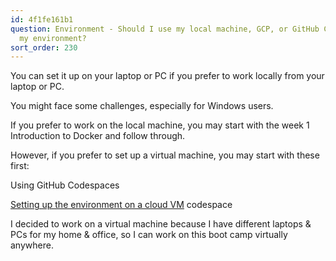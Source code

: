 ```yaml
---
id: 4f1fe161b1
question: Environment - Should I use my local machine, GCP, or GitHub Codespaces for
  my environment?
sort_order: 230
---
```


You can set it up on your laptop or PC if you prefer to work locally from your laptop or PC.

You might face some challenges, especially for Windows users.

If you prefer to work on the local machine, you may start with the week 1 Introduction to Docker and follow through.

However, if you prefer to set up a virtual machine, you may start with these first:

Using GitHub Codespaces

[Setting up the environment on a cloud VM](https://www.youtube.com/watch?v=ae-CV2KfoN0&list=PL3MmuxUbc_hJed7dXYoJw8DoCuVHhGEQb) codespace

I decided to work on a virtual machine because I have different laptops & PCs for my home & office, so I can work on this boot camp virtually anywhere.

